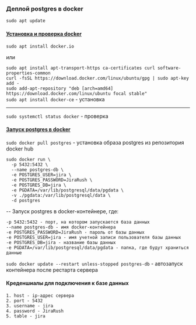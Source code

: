 ### Деплой postgres в docker

`sudo apt update`

#### [Установка и проверка docker](https://www.digitalocean.com/community/tutorials/how-to-install-and-use-docker-on-ubuntu-20-04)
  `sudo apt install docker.io`

или 

  `sudo apt install apt-transport-https ca-certificates curl software-properties-common`  
  `curl -fsSL https://download.docker.com/linux/ubuntu/gpg | sudo apt-key add -`  
  `sudo add-apt-repository "deb [arch=amd64] https://download.docker.com/linux/ubuntu focal stable"`  
  `sudo apt install docker-ce` - установка  

----

  `sudo systemctl status docker` - проверка
  
  #### [Запуск postgres в docker](https://hub.docker.com/_/postgres)
  `sudo docker pull postgres` - установка образа postgres из репозитория docker hub
  ```
  sudo docker run \
	-p 5432:5432 \
	--name postgres-db \
	-e POSTGRES_USER=jira \
	-e POSTGRES_PASSWORD=JiraRush \
	-e POSTGRES_DB=jira \
	-e PGDATA=/var/lib/postgresql/data/pgdata \
	-v ./pgdata:/var/lib/postgresql/data \
	-d postgres
  ```
-- Запуск postgres в docker-контейнере, где:
  ```
  -p 5432:5432 - порт, на котором запускается база данных
  --name postgres-db - имя docker-контейнера
  -e POSTGRES_PASSWORD=JiraRush - пароль от базы данных
  -e POSTGRES_USER=jira - имя учетной записи пользователя базы данных
  -e POSTGRES_DB=jira - название базы данных
  -e PGDATA=/var/lib/postgresql/data/pgdata - папка, где будут храниться данные
  ```
  `sudo docker update --restart unless-stopped postgres-db` - автозапуск контейнера после рестарта сервера
  #### Креденшиалы для подключения к базе данных
  ```
  1. host - ip-адрес сервера
  2. port - 5432
  3. username - jira
  4. password - JiraRush
  5. table - jira
  ```


